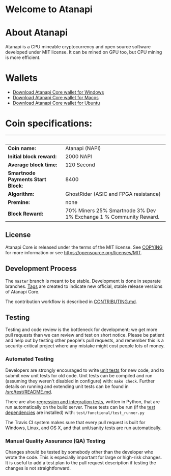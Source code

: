 Welcome to Atanapi 
===========================

 
# About Atanapi
Atanapi is a CPU mineable cryptocurrency and open source software developed under MIT license. It can be mined on GPU too, but CPU mining is more efficient.

# Wallets
- [Download Atanapi Core wallet for Windows](https://github.com/atanapi/atanapi/releases/)
- [Download Atanapi Core wallet for Macos](https://github.com/atanapi/atanapi/releases/)
- [Download Atanapi Core wallet for Ubuntu](https://github.com/atanapi/atanapi/releases/)

# Coin specifications:
&nbsp; | &nbsp;
------ | ------
**Coin name:** | Atanapi (NAPI)
**Initial block reward:** | 2000 NAPI
**Average block time:** | 120 Second
**Smartnode Payments Start Block**: | 8400
**Algorithm:** | GhostRider (ASIC and FPGA resistance)
**Premine:** | none
**Block Reward:** | 70% Miners 25% Smartnode 3% Dev 1% Exchange 1 % Community Reward.
 

License
-------

Atanapi Core is released under the terms of the MIT license. See [COPYING](COPYING) for more
information or see https://opensource.org/licenses/MIT.

Development Process
-------------------

The `master` branch is meant to be stable. Development is done in separate branches.
[Tags](https://github.com/atanapi/atanapi/tags) are created to indicate new official,
stable release versions of Atanapi Core.

The contribution workflow is described in [CONTRIBUTING.md](CONTRIBUTING.md).

Testing
-------

Testing and code review is the bottleneck for development; we get more pull
requests than we can review and test on short notice. Please be patient and help out by testing
other people's pull requests, and remember this is a security-critical project where any mistake might cost people
lots of money.

### Automated Testing

Developers are strongly encouraged to write [unit tests](src/test/README.md) for new code, and to
submit new unit tests for old code. Unit tests can be compiled and run
(assuming they weren't disabled in configure) with: `make check`. Further details on running
and extending unit tests can be found in [/src/test/README.md](/src/test/README.md).

There are also [regression and integration tests](/test), written
in Python, that are run automatically on the build server.
These tests can be run (if the [test dependencies](/test) are installed) with: `test/functional/test_runner.py`

The Travis CI system makes sure that every pull request is built for Windows, Linux, and OS X, and that unit/sanity tests are run automatically.

### Manual Quality Assurance (QA) Testing

Changes should be tested by somebody other than the developer who wrote the
code. This is especially important for large or high-risk changes. It is useful
to add a test plan to the pull request description if testing the changes is
not straightforward.
